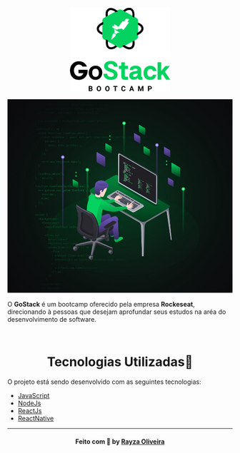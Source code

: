 
<p align="center">
<img alt="License" src="https://raw.githubusercontent.com/RayzaOliveira/bootcamp/master/assets/68747470733a2f2f726f636b6574736561742d63646e2e73332d73612d656173742d312e616d617a6f6e6177732e636f6d2f626f6f7463616d702d6865616465722e706e67.png"/>
</p>

<p align="center">
<img alt="License" src="https://raw.githubusercontent.com/RayzaOliveira/bootcamp/master/assets/1_34-5tbanwB0yo0ccyP_7oA.jpeg"/>
</p>

<p>
O <b>GoStack</b> é um bootcamp oferecido pela empresa <b>Rockeseat</b>, direcionando à pessoas que desejam aprofundar seus estudos na aréa do desenvolvimento de software.
</p>
<br>

<h1 align="center">Tecnologias Utilizadas🚩</h1> 

O projeto está sendo desenvolvido com as seguintes tecnologias:

- [JavaScript]
- [NodeJs]
- [ReactJs]
- [ReactNative]

[JavaScript]: <https://www.javascript.com/>
[NodeJs]: <https://nodejs.org/>
[ReactJs]:<https://reactjs.org>
[ReactNative]:<https://reactnative.dev/>


---

<h4 align="center">
    Feito com 💚 by <a href="https://www.linkedin.com/in/rayza-oliveira-costa-482658129/" target="_blank">Rayza Oliveira</a>
</h4>